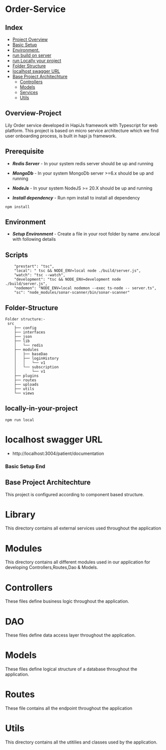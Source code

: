 # Order-Service

## Index
- [Project Overview](#Overview-Project)
- [Basic Setup](#Prerequisite)
- [Environment.](#Environment)
- [run build on server](#Scripts)
- [run Locally your project](#locally-in-your-project)
- [Folder Structure](#Folder-Structure)
- [localhost swagger URL](#localhost-swagger-url)
- [Base Project Architechture](#base-project-architechture)
    - [Controllers](#controllers)
    - [Models](#models)
    - [Services](#services)
    - [Utils](#utils)

## Overview-Project
Lily Order service developed in HapiJs framework with Typescript for web platform.
This project is based on micro service  architecture which we find user onboarding process, is built in hapi js framework.

## Prerequisite

- ***Redis Server*** - In your system redis server should be up and running
- ***MongoDb*** - In your system MongoDb server >=6.x should be up and running
- ***NodeJs*** - In your system NodeJS >= 20.X should be up and running


- ***Install dependency*** - Run npm install to install all dependency
```
npm install 
```
## Environment 
- ***Setup Environment*** - Create a file in your root folder by name .env.local with following details 

## Scripts 
```
    "prestart": "tsc",
    "local": " tsc && NODE_ENV=local node ./build/server.js",
    "watch": "tsc --watch",
    "development": "tsc && NODE_ENV=development node ./build/server.js",
    "nodemon": "NODE_ENV=local nodemon --exec ts-node -- server.ts",
    "sc": "node_modules/sonar-scanner/bin/sonar-scanner"
```

## Folder-Structure

```
Folder structure:-
 src
    ├── config
    ├── interfaces
    ├── json
    ├── lib
    │   └── redis
    ├── modules
    │   ├── baseDao
    │   ├── loginHistory
    │   │   └── v1
    │   └── subscription
    │       └── v1
    ├── plugins
    ├── routes
    ├── uploads
    ├── utils
    └── views
```

## locally-in-your-project
```
npm run local 
```
# localhost swagger URL

- http://localhost:3004/patient/documentation

### Basic Setup End

## Base Project Architechture
This project is configured according to component based structure.

# Library
This directory contains all external services used throughout the application

# Modules
This directory contains all different modules used in our application for developing Controllers,Routes,Dao & Models.

# Controllers
These files define business logic throughout the application.

# DAO
These files define data access layer throughout the application.

# Models
These files define logical structure of a database throughout the application.

# Routes
These file contains all the endpoint throughout the application

# Utils
This directory contains all the utitilies and classes used by the application.

